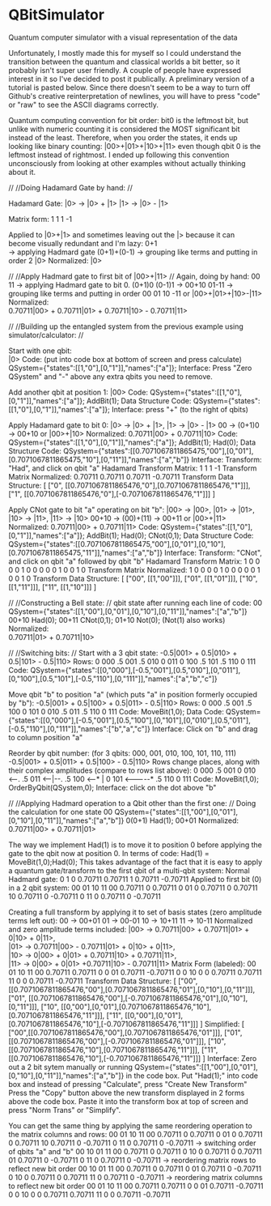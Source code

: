 # QBitSimulator
Quantum computer simulator with a visual representation of the data

Unfortunately, I mostly made this for myself so I could understand the transition between the quantum and classical worlds a bit better, so it probably isn't super user friendly.  A couple of people have expressed interest in it so I've decided to post it publically. A preliminary version of a tutorial is pasted below. Since there doesn't seem to be a way to turn off Github's creative reinterpretation of newlines, you will have to press "code" or "raw" to see the ASCII diagrams correctly.



Quantum computing convention for bit order:
bit0 is the leftmost bit, but unlike with numeric counting it is considered the MOST significant bit instead of the least. Therefore, when you order the states, it ends up looking like binary counting:
  |00>+|01>+|10>+|11>
even though qbit 0 is the leftmost instead of rightmost. I ended up following this convention unconsciously from looking at other examples without actually thinking about it.

//
//Doing Hadamard Gate by hand:
//

Hadamard Gate:
  |0> -> |0> + |1>
  |1> -> |0> - |1>

Matrix form:
  1	1
  1	-1

Applied to |0>+|1> and sometimes leaving out the |> because it can become visually redundant and I'm lazy:
  0+1  
  ->   applying Hadmard gate
  (0+1)+(0-1)
  ->   grouping like terms and putting in order
  2 |0>
Normalized: 
  |0>

//
//Apply Hadmard gate to first bit of |00>+|11>
//
Again, doing by hand:
  00
  11
  ->  applying Hadmard gate to bit 0.
  (0+1)0
  (0-1)1
  ->
  00+10
  01-11
  ->  grouping like terms and putting in order
  00
  01
  10
  -11
or
  |00>+|01>+|10>-|11>
Normalized:  
  0.70711|00> + 0.70711|01> + 0.70711|10> - 0.70711|11>



//
//Building up the entangled system from the previous example using simulator/calculator:
//

Start with one qbit:  
  |0>
Code: (put into code box at bottom of screen and press calculate)
  QSystem={"states":[[1,"0"],[0,"1"]],"names":["a"]};
Interface: Press "Zero QSystem" and "-" above any extra qbits you need to remove.

Add another qbit at position 1:
  |00>
Code: 
  QSystem={"states":[[1,"0"],[0,"1"]],"names":["a"]};
  AddBit(1);
Data Structure Code:
  QSystem={"states":[[1,"0"],[0,"1"]],"names":["a"]};
Interface:  press "+" (to the right of qbits)

Apply Hadamard gate to bit 0:  |0>  ->  |0> + |1>,  |1>  ->  |0> - |1>
  00
  ->
  (0+1)0
  ->
  00+10
  or
  |00>+|10>
Normalized:
  0.70711|00> + 0.70711|10>
Code: 
  QSystem={"states":[[1,"0"],[0,"1"]],"names":["a"]};
  AddBit(1);
  Had(0);
Data Structure Code:
  QSystem={"states":[[0.7071067811865475,"00"],[0,"01"],[0.7071067811865475,"10"],[0,"11"]],"names":["a","b"]}
Interface:   Transform: "Had", and click on qbit "a"
Hadamard Transform Matrix: 
  1	1
  1	-1
Transform Matrix Normalized:
  0.70711	0.70711
  0.70711	-0.70711
Transform Data Structure:
  [
  ["0", [[0.7071067811865476,"0"],[0.7071067811865476,"1"]]],
  ["1", [[0.7071067811865476,"0"],[-0.7071067811865476,"1"]]]
  ]

Apply CNot gate to bit "a" operating on bit "b":  |00>  ->  |00>,  |01>  ->  |01>,  |10>  ->  |11>,  |11>  ->  |10>
  00+10
  ->
  (00)+(11)
  ->
  00+11
  or
  |00>+|11>
Normalized:
  0.70711|00> + 0.70711|11>
Code: 
  QSystem={"states":[[1,"0"],[0,"1"]],"names":["a"]};
  AddBit(1);
  Had(0);
  CNot(0,1);
Data Structure Code:
  QSystem={"states":[[0.7071067811865475,"00"],[0,"01"],[0,"10"],[0.7071067811865475,"11"]],"names":["a","b"]}
Interface:   Transform: "CNot", and click on qbit "a" followed by qbit "b"
Hadamard Transform Matrix: 
  1	0	0	0
  0	1	0	0
  0	0	0	1
  0	0	1	0
Transform Matrix Normalized:
  1	0	0	0
  0	1	0	0
  0	0	0	1
  0	0	1	0
Transform Data Structure:
  [
  ["00", [[1,"00"]]],
  ["01", [[1,"01"]]],
  ["10", [[1,"11"]]],
  ["11", [[1,"10"]]]
  ]

//
//Constructing a Bell state:
//
qbit state after running each line of code:
  00       QSystem={"states":[[1,"00"],[0,"01"],[0,"10"],[0,"11"]],"names":["a","b"]}
  00+10    Had(0);
  00+11    CNot(0,1);
  01+10    Not(0);    (Not(1) also works)
Normalized:  
  0.70711|01> + 0.70711|10>


//
//Switching bits:
//
Start with a 3 qbit state:
  -0.5|001> + 0.5|010> + 0.5|101> - 0.5|110>
Rows:
  0  000
  .5 001
  .5 010
  0  011
  0  100
  .5 101
  .5 110
  0  111
Code: 
  QSystem={"states":[[0,"000"],[-0.5,"001"],[0.5,"010"],[0,"011"],[0,"100"],[0.5,"101"],[-0.5,"110"],[0,"111"]],"names":["a","b","c"]}

Move qbit "b" to position "a" (which puts "a" in position formerly occupied by "b"):
  -0.5|001> + 0.5|100> + 0.5|011> - 0.5|110>
Rows:
  0  000
  .5 001
  .5 100
  0  101
  0  010
  .5 011
  .5 110
  0  111
Code:
  MoveBit(1,0);
Data Code:
  QSystem={"states":[[0,"000"],[-0.5,"001"],[0.5,"100"],[0,"101"],[0,"010"],[0.5,"011"],[-0.5,"110"],[0,"111"]],"names":["b","a","c"]}
Interface:  Click on "b" and drag to column position "a"

Reorder by qbit number:    (for 3 qbits: 000, 001, 010, 100, 101, 110, 111)
  -0.5|001> + 0.5|011> + 0.5|100> - 0.5|110>
Rows change places, along with their complex amplitudes (compare to rows list above):
  0  000
  .5 001
  0  010 <--.
  .5 011 <--|--.
  .5 100 <--*  |
  0  101 <-----*
  .5 110
  0  111
Code:
  MoveBit(1,0);
  OrderByQbit(QSystem,0);
Interface: click on the dot above "b"

//
//Applying Hadmard operation to a Qbit other than the first one:
//
Doing the calculation for one state
  00       QSystem={"states":[[1,"00"],[0,"01"],[0,"10"],[0,"11"]],"names":["a","b"]}
  0(0+1)   Had(1); 
  00+01
Normalized:
  0.70711|00> + 0.70711|01>

The way we implement Had(1) is to move it to position 0 before applying the gate to the qbit now at position 0.
In terms of code:
  Had(1) = MoveBit(1,0);Had(0);
This takes advantage of the fact that it is easy to apply a quantum gate/transform to the first qbit of a multi-qbit system:
Normal Hadmard gate:
   0       1
0  0.70711 0.70711
1  0.70711 -0.70711
Applied to first bit (0) in a 2 qbit system:
    00      01      10       11
00  0.70711 0       0.70711  0
01  0       0.70711 0        0.70711
10  0.70711 0       -0.70711 0
11  0       0.70711 0        -0.70711

Creating a full transform by applying it to set of basis states (zero amplitude terms left out):
  00 -> 00+01
  01 -> 00-01
  10 -> 10+11
  11 -> 10-11
Normalized and zero amplitude terms included:
  |00>  ->  0.70711|00> + 0.70711|01> + 0|10>       + 0|11>,  
  |01>  ->  0.70711|00> - 0.70711|01> + 0|10>       + 0|11>,  
  |10>  ->  0|00>       + 0|01>       + 0.70711|10> + 0.70711|11>,  
  |11>  ->  0|00>       + 0|01>       +0.70711|10>  - 0.70711|11>
Matrix Form (labeled):
      00      01       10      11
  00  0.70711 0.70711  0       0
  01  0.70711 -0.70711 0       0
  10  0       0        0.70711 0.70711
  11  0       0        0.70711 -0.70711
Transform Data Structure:
  [
  ["00", [[0.7071067811865476,"00"],[0.7071067811865476,"01"],[0,"10"],[0,"11"]]],
  ["01", [[0.7071067811865476,"00"],[-0.7071067811865476,"01"],[0,"10"],[0,"11"]]],
  ["10", [[0,"00"],[0,"01"],[0.7071067811865476,"10"],[0.7071067811865476,"11"]]],
  ["11", [[0,"00"],[0,"01"],[0.7071067811865476,"10"],[-0.7071067811865476,"11"]]]
  ]
Simplified:
  [
  ["00",[[0.7071067811865476,"00"],[0.7071067811865476,"01"]]],
  ["01",[[0.7071067811865476,"00"],[-0.7071067811865476,"01"]]],
  ["10",[[0.7071067811865476,"10"],[0.7071067811865476,"11"]]],
  ["11",[[0.7071067811865476,"10"],[-0.7071067811865476,"11"]]]
  ]
Interface:
  Zero out a 2 bit sytem manually or running QSystem={"states":[[1,"00"],[0,"01"],[0,"10"],[0,"11"]],"names":["a","b"]} in the code box.
  Put "Had(1);" into code box and instead of pressing "Calculate", press "Create New Transform"
  Press the "Copy" button above the new transform displayed in 2 forms above the code box.
  Paste it into the transform box at top of screen and press "Norm Trans" or "Simplify".

You can get the same thing by applying the same reordering operation to the matrix columns and rows:
      00      01       10       11
  00  0.70711 0        0.70711  0
  01  0       0.70711  0        0.70711
  10  0.70711 0        -0.70711 0
  11  0       0.70711  0        -0.70711
->  switching order of qbits "a" and "b"
      00      10       01       11
  00  0.70711 0        0.70711  0
  10  0       0.70711  0        0.70711
  01  0.70711 0        -0.70711 0
  11  0       0.70711  0        -0.70711
-> reordering matrix rows to reflect new bit order
      00      10       01       11
  00  0.70711 0        0.70711  0
  01  0.70711 0        -0.70711 0
  10  0       0.70711  0        0.70711
  11  0       0.70711  0        -0.70711
-> reordering matrix columns to reflect new bit order
      00      01       10       11
  00  0.70711 0.70711  0        0
  01  0.70711 -0.70711 0        0
  10  0       0        0.70711  0.70711
  11  0       0        0.70711  -0.70711


